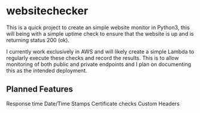 # websitechecker

This is a quick project to create an simple website monitor in Python3, this will being with a simple uptime check to ensure that the website is up and is returning status 200 (ok).

I currently work exclusively in AWS and will likely create a simple Lambda to regularly execute these checks and record the results.
This is to allow monitoring of both public and private endpoints and I plan on documenting this as the intended deployment.

## Planned Features

Response time
Date/Time Stamps
Certificate checks
Custom Headers

